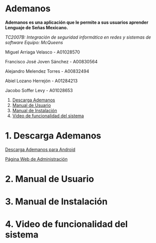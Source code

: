 # Ademanos

**Ademanos es una aplicación que le permite a sus usuarios aprender Lenguaje de Señas Mexicano.**

_TC2007B: Integración de seguridad informática en redes y sistemas de software_
_Equipo: McQueens_

Miguel Arriaga Velasco - A01028570

Francisco José Joven Sánchez - A00830564

Alejandro Melendez Torres - A00832494

Abiel Lozano Herrejón - A01284213

Jacobo Soffer Levy - A01028653

1. [ Descarga Ademanos ](#down)
2. [ Manual de Usuario ](#usarmanu)
3. [ Manual de Instalación ](#instmanu)
4. [ Video de funcionalidad del sistema ](#uvid)

<a name="down"></a>

# 1. Descarga Ademanos

[Descarga Ademanos para Android](https://github.com/AlejandroMelendezTorres/McQueens-CyberApp/releases/tag/v1.0)

[Página Web de Administración](https://github.com/sofferjacob/McQueens-Web)

<a name="usermanu"></a>

# 2. Manual de Usuario

<a name="instmanu"></a>

# 3. Manual de Instalación

<a name="vid"></a>

# 4. Video de funcionalidad del sistema
